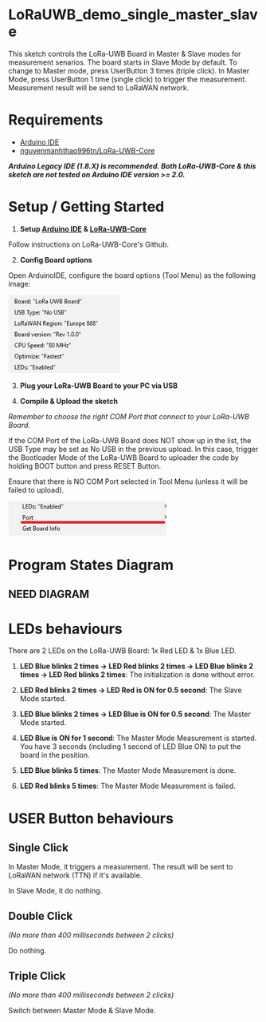 # LoRaUWB_demo_single_master_slave

This sketch controls the LoRa-UWB Board in Master & Slave modes for measurement senarios. The board starts in Slave Mode by default. To change to Master mode, press UserButton 3 times (triple click). In Master Mode, press UserButton 1 time (single click) to trigger the measurement. Measurement result will be send to LoRaWAN network.

# Requirements

* [Arduino IDE](https://www.arduino.cc/en/software)
* [nguyenmanhthao996tn/LoRa-UWB-Core](https://github.com/nguyenmanhthao996tn/LoRa-UWB-Core)

<i><b>Arduino Legacy IDE (1.8.X) is recommended. Both LoRa-UWB-Core & this sketch are not tested on Arduino IDE version >= 2.0.</b></i>

# Setup / Getting Started

1. <b>Setup [Arduino IDE](https://www.arduino.cc/en/software) & [LoRa-UWB-Core](https://github.com/nguyenmanhthao996tn/LoRa-UWB-Core)</b>

Follow instructions on LoRa-UWB-Core's Github.

2. <b>Config Board options</b>

Open ArduinoIDE, configure the board options (Tool Menu) as the following image:

![Board Options](docs/pic0_board_options.png)

3. <b>Plug your LoRa-UWB Board to your PC via USB</b>

4. <b>Compile & Upload the sketch</b>

<i>Remember to choose the right COM Port that connect to your LoRa-UWB Board.</i>

If the COM Port of the LoRa-UWB Board does NOT show up in the list, the USB Type may be set as No USB in the previous upload. In this case, trigger the Bootloader Mode of the LoRa-UWB Board to uploader the code by holding BOOT button and press RESET Button.

Ensure that there is NO COM Port selected in Tool Menu (unless it will be failed to upload).

![no_com_port](docs/pic1_no_com_port.png)

# Program States Diagram

## NEED DIAGRAM

# LEDs behaviours
There are 2 LEDs on the LoRa-UWB Board: 1x Red LED & 1x Blue LED.

1. <b>LED Blue blinks 2 times -> LED Red blinks 2 times -> LED Blue blinks 2 times -> LED Red blinks 2 times</b>: The initialization is done without error.

2. <b>LED Red blinks 2 times -> LED Red is ON for 0.5 second</b>: The Slave Mode started.

3. <b>LED Blue blinks 2 times -> LED Blue is ON for 0.5 second</b>: The Master Mode started.

4. <b>LED Blue is ON for 1 second</b>: The Master Mode Measurement is started. You have 3 seconds (including 1 second of LED Blue ON) to put the board in the position.

5. <b>LED Blue blinks 5 times</b>: The Master Mode Measurement is done.

5. <b>LED Red blinks 5 times</b>: The Master Mode Measurement is failed.

# USER Button behaviours

## Single Click

In Master Mode, it triggers a measurement. The result will be sent to LoRaWAN network (TTN) if it's available.

In Slave Mode, it do nothing.

## Double Click

<i>(No more than 400 milliseconds between 2 clicks)</i>

Do nothing.

## Triple Click

<i>(No more than 400 milliseconds between 2 clicks)</i>

Switch between Master Mode & Slave Mode.
